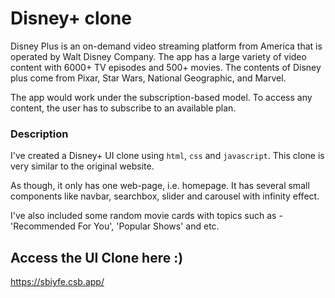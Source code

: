 # Disney+ clone

Disney Plus is an on-demand video streaming platform from America that is operated by Walt Disney Company. The app has a large variety of video content with 6000+ TV episodes and 500+ movies. 
The contents of Disney plus come from Pixar, Star Wars, National Geographic, and Marvel. 

The app would work under the subscription-based model. To access any content, the user has to subscribe to an  available plan.

### Description 

I've created a Disney+ UI clone using `html`, `css` and `javascript`. This clone is very similar to the original website.

As though, it only has one web-page, i.e. homepage. It has several small components like navbar, searchbox, slider and carousel with infinity effect.

I've also included some random movie cards with topics such as - 'Recommended For You',  'Popular Shows' and etc.

## Access the UI Clone here :)
https://sbiyfe.csb.app/
